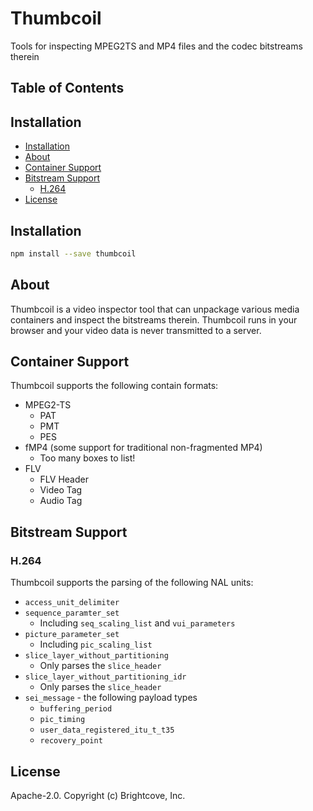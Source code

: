 # Thumbcoil

Tools for inspecting MPEG2TS and MP4 files and the codec bitstreams therein

## Table of Contents

<!-- START doctoc generated TOC please keep comment here to allow auto update -->
<!-- DON'T EDIT THIS SECTION, INSTEAD RE-RUN doctoc TO UPDATE -->
## Installation

- [Installation](#installation)
- [About](#about)
- [Container Support](#container-support)
- [Bitstream Support](#bitstream-support)
  - [H.264](#h264)
- [License](#license)

<!-- END doctoc generated TOC please keep comment here to allow auto update -->
## Installation

```sh
npm install --save thumbcoil
```

## About

Thumbcoil is a video inspector tool that can unpackage various media containers and inspect the bitstreams therein. Thumbcoil runs in your browser and your video data is never transmitted to a server.

## Container Support

Thumbcoil supports the following contain formats:

* MPEG2-TS
  * PAT
  * PMT
  * PES
* fMP4 (some support for traditional non-fragmented MP4)
  * Too many boxes to list!
* FLV
  * FLV Header
  * Video Tag
  * Audio Tag

## Bitstream Support

### H.264

Thumbcoil supports the parsing of the following NAL units:

* `access_unit_delimiter`
* `sequence_paramter_set`
  * Including `seq_scaling_list` and `vui_parameters`
* `picture_parameter_set`
  * Including `pic_scaling_list`
* `slice_layer_without_partitioning`
  * Only parses the `slice_header`
* `slice_layer_without_partitioning_idr`
  * Only parses the `slice_header`
* `sei_message` - the following payload types
  * `buffering_period`
  * `pic_timing`
  * `user_data_registered_itu_t_t35`
  * `recovery_point`

## License

Apache-2.0. Copyright (c) Brightcove, Inc.


[videojs]: http://videojs.com/
